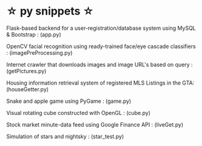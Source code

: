 # ☆ py snippets ☆ #

Flask-based backend for a user-registration/database system using MySQL & Bootstrap : (app.py)

OpenCV facial recognition using ready-trained face/eye cascade classifiers : (imagePreProcessing.py)

Internet crawler that downloads images and image URL's based on query : (getPictures.py)

Housing information retrieval system of registered MLS Listings in the GTA: (houseGetter.py)

Snake and apple game using PyGame : (game.py)

Visual rotating cube constructed with OpenGL : (cube.py)

Stock market minute-data feed using Google Finance API : (liveGet.py)

Simulation of stars and nightsky : (star_test.py)

